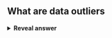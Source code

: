 ## What are data outliers
<details>
<summary><b>Reveal answer</b></summary>
Data points that differ significantly from other observations
</details>
